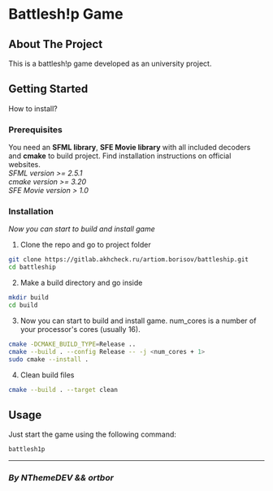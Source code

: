 # **Battlesh!p Game**

## About The Project

This is a battlesh!p game developed as an university project.

## Getting Started
How to install?

### Prerequisites
You need an **SFML library**, **SFE Movie library** with all included decoders and **cmake** to build project. Find installation instructions on official websites.  
_SFML version >= 2.5.1_  
_cmake version >= 3.20_  
_SFE Movie version > 1.0_  

### Installation
_Now you can start to build and install game_

1. Clone the repo and go to project folder
  ```sh
  git clone https://gitlab.akhcheck.ru/artiom.borisov/battleship.git
  cd battleship
  ```

2. Make a build directory and go inside
  ```sh
  mkdir build
  cd build
  ```

3. Now you can start to build and install game. num_cores is a number of your processor's cores (usually 16).
  ```sh
  cmake -DCMAKE_BUILD_TYPE=Release ..
  cmake --build . --config Release -- -j <num_cores + 1>
  sudo cmake --install . 
  ```
4. Clean build files
  ```sh
  cmake --build . --target clean
  ```

## Usage
  Just start the game using the following command:
  ```sh
  battlesh1p
  ```

----------------------------

### ***By NThemeDEV && ortbor***
